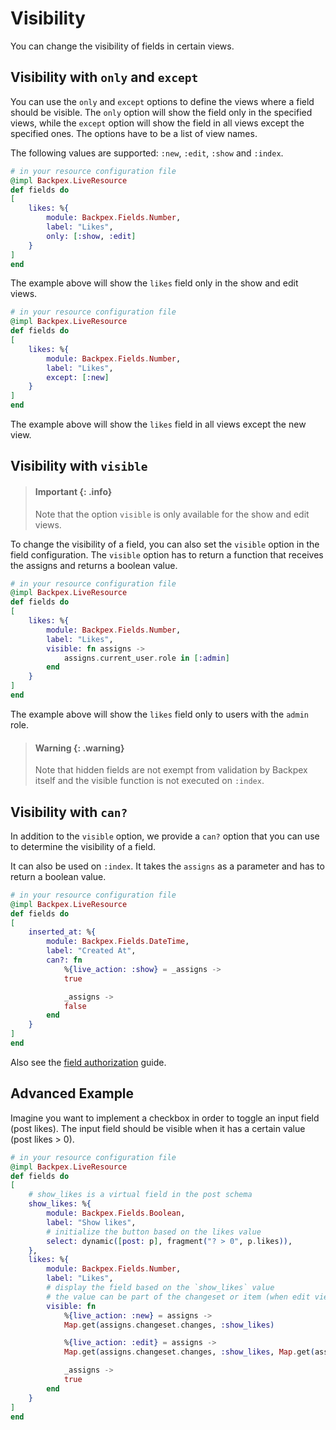 # Visibility

You can change the visibility of fields in certain views.

## Visibility with `only` and `except`

You can use the `only` and `except` options to define the views where a field should be visible. The `only` option will show the field only in the specified views, while the `except` option will show the field in all views except the specified ones. The options have to be a list of view names.

The following values are supported: `:new`, `:edit`, `:show` and `:index`.

```elixir
# in your resource configuration file
@impl Backpex.LiveResource
def fields do
[
    likes: %{
        module: Backpex.Fields.Number,
        label: "Likes",
        only: [:show, :edit]
    }
]
end
```

The example above will show the `likes` field only in the show and edit views.

```elixir
# in your resource configuration file
@impl Backpex.LiveResource
def fields do
[
    likes: %{
        module: Backpex.Fields.Number,
        label: "Likes",
        except: [:new]
    }
]
end
```

The example above will show the `likes` field in all views except the new view.

## Visibility with `visible`

> #### Important {: .info}
>
> Note that the option `visible` is only available for the show and edit views.

To change the visibility of a field, you can also set the `visible` option in the field configuration. The `visible` option has to return a function that receives the assigns and returns a boolean value.

```elixir
# in your resource configuration file
@impl Backpex.LiveResource
def fields do
[
    likes: %{
        module: Backpex.Fields.Number,
        label: "Likes",
        visible: fn assigns ->
            assigns.current_user.role in [:admin]
        end
    }
]
end
```

The example above will show the `likes` field only to users with the `admin` role.


> #### Warning {: .warning}
>
> Note that hidden fields are not exempt from validation by Backpex itself and the visible function is not executed on `:index`.

## Visibility with `can?`

In addition to the `visible` option, we provide a `can?` option that you can use to determine the visibility of a field.

It can also be used on `:index`. It takes the `assigns` as a parameter and has to return a boolean value.

```elixir
# in your resource configuration file
@impl Backpex.LiveResource
def fields do
[
    inserted_at: %{
        module: Backpex.Fields.DateTime,
        label: "Created At",
        can?: fn
            %{live_action: :show} = _assigns ->
            true

            _assigns ->
            false
        end
    }
]
end
```

Also see the [field authorization](/guides/authorization/field-authorization.md) guide.

## Advanced Example

Imagine you want to implement a checkbox in order to toggle an input field (post likes). The input field should be visible when it has a certain value (post likes > 0).

```elixir
# in your resource configuration file
@impl Backpex.LiveResource
def fields do
[
    # show_likes is a virtual field in the post schema
    show_likes: %{
        module: Backpex.Fields.Boolean,
        label: "Show likes",
        # initialize the button based on the likes value
        select: dynamic([post: p], fragment("? > 0", p.likes)),
    },
    likes: %{
        module: Backpex.Fields.Number,
        label: "Likes",
        # display the field based on the `show_likes` value
        # the value can be part of the changeset or item (when edit view is opened initially).
        visible: fn
            %{live_action: :new} = assigns ->
            Map.get(assigns.changeset.changes, :show_likes)

            %{live_action: :edit} = assigns ->
            Map.get(assigns.changeset.changes, :show_likes, Map.get(assigns.item, :show_likes, false))

            _assigns ->
            true
        end
    }
]
end
```
